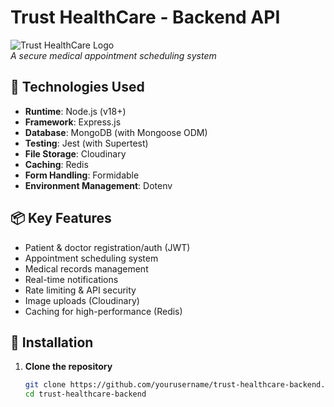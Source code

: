 # Trust HealthCare - Backend API

![Trust HealthCare Logo](https://via.placeholder.com/150x50?text=Trust+HealthCare)  
_A secure medical appointment scheduling system_

## 🚀 Technologies Used

- **Runtime**: Node.js (v18+)
- **Framework**: Express.js
- **Database**: MongoDB (with Mongoose ODM)
- **Testing**: Jest (with Supertest)
- **File Storage**: Cloudinary
- **Caching**: Redis
- **Form Handling**: Formidable
- **Environment Management**: Dotenv

## 📦 Key Features

- Patient & doctor registration/auth (JWT)
- Appointment scheduling system
- Medical records management
- Real-time notifications
- Rate limiting & API security
- Image uploads (Cloudinary)
- Caching for high-performance (Redis)

## 🔧 Installation

1. **Clone the repository**
   ```bash
   git clone https://github.com/yourusername/trust-healthcare-backend.git
   cd trust-healthcare-backend
   ```
